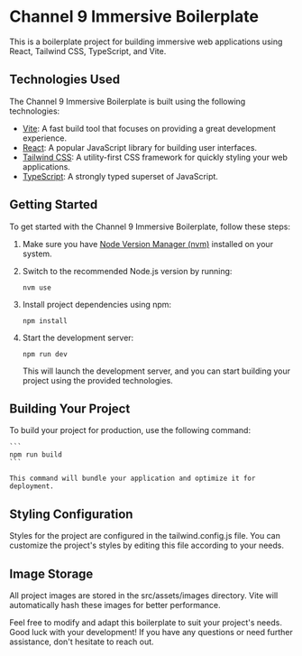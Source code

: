 # Channel 9 Immersive Boilerplate

This is a boilerplate project for building immersive web applications using React, Tailwind CSS, TypeScript, and Vite.

## Technologies Used

The Channel 9 Immersive Boilerplate is built using the following technologies:

- [Vite](https://vitejs.dev/): A fast build tool that focuses on providing a great development experience.
- [React](https://reactjs.org/): A popular JavaScript library for building user interfaces.
- [Tailwind CSS](https://tailwindcss.com/): A utility-first CSS framework for quickly styling your web applications.
- [TypeScript](https://www.typescriptlang.org/): A strongly typed superset of JavaScript.

## Getting Started

To get started with the Channel 9 Immersive Boilerplate, follow these steps:

1. Make sure you have [Node Version Manager (nvm)](https://github.com/nvm-sh/nvm) installed on your system.

2. Switch to the recommended Node.js version by running:

    ```
    nvm use
    ```

3. Install project dependencies using npm:

    ```
    npm install
    ```

4. Start the development server:

    ```
    npm run dev
    ```

    This will launch the development server, and you can start building your project using the provided technologies.

## Building Your Project

To build your project for production, use the following command:

    ```
    npm run build
    ```

    This command will bundle your application and optimize it for deployment.

## Styling Configuration
Styles for the project are configured in the tailwind.config.js file. You can customize the project's styles by editing this file according to your needs.

## Image Storage
All project images are stored in the src/assets/images directory. Vite will automatically hash these images for better performance.

Feel free to modify and adapt this boilerplate to suit your project's needs. Good luck with your development! If you have any questions or need further assistance, don't hesitate to reach out.
